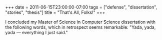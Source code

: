 +++
date = 2011-06-15T23:00:00-07:00
tags = ["defense", "dissertation", "stories", "thesis"]
title = "That's All, Folks!"
+++

I concluded my Master of Science in Computer Science dissertation with the following words, which in retrospect seems remarkable: "Yada, yada, yada &mdash; everything I just said."
